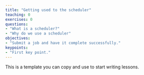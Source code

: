 ```yaml
---
title: "Getting used to the scheduler"
teaching: 0
exercises: 0
questions:
- "What is a scheduler?"
- "Why do we use a scheduler"
objectives:
- "Submit a job and have it complete successfully."
keypoints:
- "First key point."
---
```


This is a template you can copy and use to start writing lessons.
